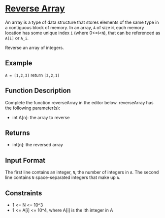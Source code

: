 # [Reverse Array](https://www.hackerrank.com/challenges/arrays-ds/)

An array is a type of data structure that stores elements of the same type in a contiguous block of memory. In an array, `A` of size `N`, each memory location has some unique index `i` (where 0<=i<`N`), that can be referenced as `A[i]` or `A_i`.

Reverse an array of integers.

## Example

`A = [1,2,3]`
return `[3,2,1]`

## Function Description

Complete the function reverseArray in the editor below.
reverseArray has the following parameter(s):

- int A[n]: the array to reverse

## Returns

- int[n]: the reversed array

## Input Format

The first line contains an integer, `N`, the number of integers in `A`.
The second line contains `N` space-separated integers that make up `A`.

## Constraints

- 1 <= N <= 10^3
- 1 <= A[i] <= 10^4, where A[i] is the ith integer in A